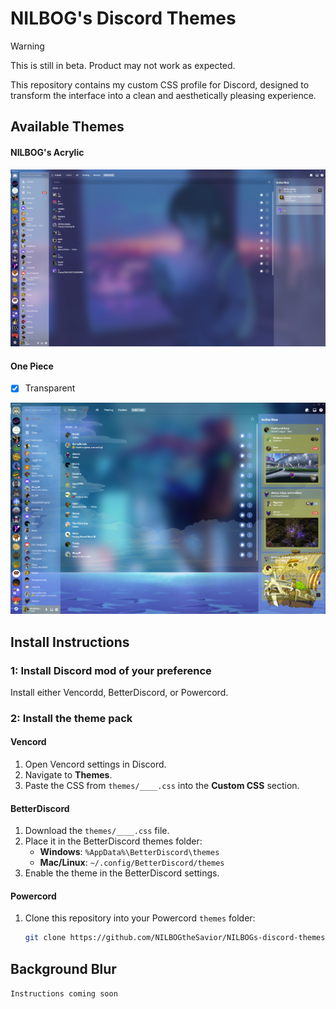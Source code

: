 # NILBOG's Discord Themes

> [!WARNING]  
> This is still in beta. Product may not work as expected.

This repository contains my custom CSS profile for Discord, designed to transform the interface into a clean and aesthetically pleasing experience.

## Available Themes

#### NILBOG's Acrylic
![NILBOG's Acrylic](img/nilbogs-acrylic.png)

#### One Piece
- [x] Transparent

![One Piece](img/one-piece.png)

## Install Instructions

### 1: Install Discord mod of your preference

Install either Vencordd, BetterDiscord, or Powercord.

### 2: Install the theme pack

#### Vencord
1. Open Vencord settings in Discord.
2. Navigate to **Themes**.
3. Paste the CSS from `themes/____.css` into the **Custom CSS** section.

#### BetterDiscord
1. Download the `themes/____.css` file.
2. Place it in the BetterDiscord themes folder:
   - **Windows**: `%AppData%\BetterDiscord\themes`
   - **Mac/Linux**: `~/.config/BetterDiscord/themes`
3. Enable the theme in the BetterDiscord settings.

#### Powercord
1. Clone this repository into your Powercord `themes` folder:
   ```bash
   git clone https://github.com/NILBOGtheSavior/NILBOGs-discord-themes.git ~/.powercord/themes/custom-css

## Background Blur

```Instructions coming soon```
